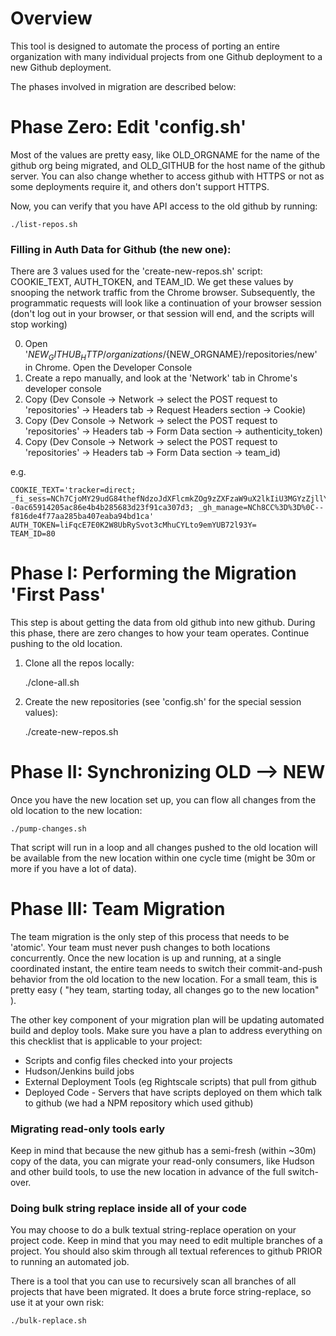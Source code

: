 # Overview

This tool is designed to automate the process of porting an entire organization with many individual projects from one Github deployment to a new Github deployment.  

The phases involved in migration are described below:

# Phase Zero: Edit 'config.sh'

Most of the values are pretty easy, like OLD_ORGNAME for the name of the github org being migrated, and OLD_GITHUB for the host name of the github server.  You can also change whether to access github with HTTPS or not as some deployments require it, and others don't support HTTPS.

Now, you can verify that you have API access to the old github by running:

    ./list-repos.sh

### Filling in Auth Data for Github (the new one):

There are 3 values used for the 'create-new-repos.sh' script: COOKIE_TEXT, AUTH_TOKEN, and TEAM_ID.  We get these values by snooping the network traffic from the Chrome browser.  Subsequently, the programmatic requests will look like a continuation of your browser session (don't log out in your browser, or that session will end, and the scripts will stop working)


0) Open '${NEW_GITHUB_HTTP}/organizations/${NEW_ORGNAME}/repositories/new' in Chrome.  Open the Developer Console
1) Create a repo manually, and look at the 'Network' tab in Chrome's developer console
2) Copy (Dev Console -> Network -> select the POST request to 'repositories' -> Headers tab -> Request Headers section -> Cookie)
3) Copy (Dev Console -> Network -> select the POST request to 'repositories' -> Headers tab -> Form Data section -> authenticity_token)
4) Copy (Dev Console -> Network -> select the POST request to 'repositories' -> Headers tab -> Form Data section -> team_id)

e.g.

    COOKIE_TEXT='tracker=direct; _fi_sess=NCh7CjoMY29udG84thefNdzoJdXFlcmkZOg9zZXFzaW9uX2lkIiU3MGYzZjllYzllMDY1FGM0FDdiZGIxMGY4FNEyFDFhZNoQX2FzcmZfdG9rZW4iMWxpRnFjRNdFMEsyVzhDWXNORWdGWEdaNWh1Q1lMbUMwRWp6VUI3Mmw5M1k9OhNmaW5nZXJwcmludCIlMDhhFjMxFjY2ZjEyYzkxFjIyMzgyOGJlMWI0Nosovig%3D--0ac65914205ac86e4b4b285683d23f91ca307d3; _gh_manage=NCh8CC%3D%3D%0C--f816de4f77aa285ba407eaba94bd1ca'
    AUTH_TOKEN=liFqcE7E0K2W8UbRySvot3cMhuCYLto9emYUB72l93Y=
    TEAM_ID=80

 
# Phase I: Performing the Migration 'First Pass'

This step is about getting the data from old github into new github.  During this phase, there are zero changes to how your team operates.  Continue pushing to the old location.

1) Clone all the repos locally:
    
    ./clone-all.sh
 
2) Create the new repositories (see 'config.sh' for the special session values):

    ./create-new-repos.sh

# Phase II: Synchronizing OLD --> NEW

Once you have the new location set up, you can flow all changes from the old location to the new location:

    ./pump-changes.sh

That script will run in a loop and all changes pushed to the old location will be available from the new location within one cycle time (might be 30m or more if you have a lot of data).

# Phase III: Team Migration

The team migration is the only step of this process that needs to be 'atomic'.  Your team must never push changes to both locations concurrently.  Once the new location is up and running, at a single coordinated instant, the entire team needs to switch their commit-and-push behavior from the old location to the new location.  For a small team, this is pretty easy ( "hey team, starting today, all changes go to the new location" ).

The other key component of your migration plan will be updating automated build and deploy tools.  Make sure you have a plan to address everything on this checklist that is applicable to your project:
 * Scripts and config files checked into your projects
 * Hudson/Jenkins build jobs
 * External Deployment Tools (eg Rightscale scripts) that pull from github
 * Deployed Code - Servers that have scripts deployed on them which talk to github (we had a NPM repository which used github)

### Migrating read-only tools early

Keep in mind that because the new github has a semi-fresh (within ~30m) copy of the data, you can migrate your read-only consumers, like Hudson and other build tools, to use the new location in advance of the full switch-over.

### Doing bulk string replace inside all of your code

You may choose to do a bulk textual string-replace operation on your project code.  Keep in mind that you may need to edit multiple branches of a project.  You should also skim through all textual references to github PRIOR to running an automated job.

There is a tool that you can use to recursively scan all branches of all projects that have been migrated.  It does a brute force string-replace, so use it at your own risk:

    ./bulk-replace.sh

